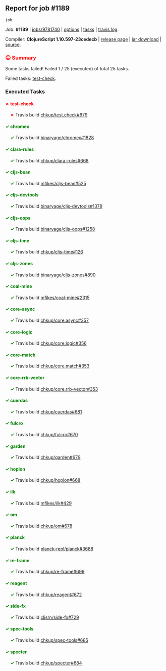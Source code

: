 ## Report for job #1189
```
job
```


Job: **#1189** | [jobs/9781740](https://github.com/cljs-oss/canary/commit/9781740208beba6be765674f6b323d65736addcd) | [options](options.edn) | [tasks](tasks.edn) | [travis log](https://travis-ci.org/cljs-oss/canary/builds/614389425).

Compiler: **ClojureScript 1.10.597-23cedecb** | [release page](https://github.com/cljs-oss/canary/releases/tag/r1.10.597-23cedecb) | [jar download](https://github.com/cljs-oss/canary/releases/download/r1.10.597-23cedecb/clojurescript-1.10.597-23cedecb.jar) | [source](https://github.com/clojure/clojurescript/commit/23cedecbf4f704f9fee672e395bbfa1e3fe3ee1a).

### <b style='color:red'>☹ Summary</b>

Some tasks failed! Failed 1 / 25 (executed) of total 25 tasks.

Failed tasks: [test-check](#-test-check).

### Executed Tasks

#### <b style='color:red'>&#x2717; test-check</b>
&nbsp;&nbsp;&nbsp;&nbsp;<b style='color:red'>&#x2717;</b> Travis build [chkup/test.check#679](https://travis-ci.org/chkup/test.check/builds/614390597)<br>

#### <b style='color:green'>&#x2713; chromex</b>
&nbsp;&nbsp;&nbsp;&nbsp;<b style='color:green'>&#x2713;</b> Travis build [binaryage/chromex#1828](https://travis-ci.org/binaryage/chromex/builds/614390197)<br>

#### <b style='color:green'>&#x2713; clara-rules</b>
&nbsp;&nbsp;&nbsp;&nbsp;<b style='color:green'>&#x2713;</b> Travis build [chkup/clara-rules#668](https://travis-ci.org/chkup/clara-rules/builds/614390202)<br>

#### <b style='color:green'>&#x2713; cljs-bean</b>
&nbsp;&nbsp;&nbsp;&nbsp;<b style='color:green'>&#x2713;</b> Travis build [mfikes/cljs-bean#525](https://travis-ci.org/mfikes/cljs-bean/builds/614390204)<br>

#### <b style='color:green'>&#x2713; cljs-devtools</b>
&nbsp;&nbsp;&nbsp;&nbsp;<b style='color:green'>&#x2713;</b> Travis build [binaryage/cljs-devtools#1378](https://travis-ci.org/binaryage/cljs-devtools/builds/614390212)<br>

#### <b style='color:green'>&#x2713; cljs-oops</b>
&nbsp;&nbsp;&nbsp;&nbsp;<b style='color:green'>&#x2713;</b> Travis build [binaryage/cljs-oops#1258](https://travis-ci.org/binaryage/cljs-oops/builds/614390224)<br>

#### <b style='color:green'>&#x2713; cljs-time</b>
&nbsp;&nbsp;&nbsp;&nbsp;<b style='color:green'>&#x2713;</b> Travis build [chkup/cljs-time#126](https://travis-ci.org/chkup/cljs-time/builds/614390230)<br>

#### <b style='color:green'>&#x2713; cljs-zones</b>
&nbsp;&nbsp;&nbsp;&nbsp;<b style='color:green'>&#x2713;</b> Travis build [binaryage/cljs-zones#890](https://travis-ci.org/binaryage/cljs-zones/builds/614390239)<br>

#### <b style='color:green'>&#x2713; coal-mine</b>
&nbsp;&nbsp;&nbsp;&nbsp;<b style='color:green'>&#x2713;</b> Travis build [mfikes/coal-mine#2315](https://travis-ci.org/mfikes/coal-mine/builds/614390245)<br>

#### <b style='color:green'>&#x2713; core-async</b>
&nbsp;&nbsp;&nbsp;&nbsp;<b style='color:green'>&#x2713;</b> Travis build [chkup/core.async#357](https://travis-ci.org/chkup/core.async/builds/614390253)<br>

#### <b style='color:green'>&#x2713; core-logic</b>
&nbsp;&nbsp;&nbsp;&nbsp;<b style='color:green'>&#x2713;</b> Travis build [chkup/core.logic#356](https://travis-ci.org/chkup/core.logic/builds/614390266)<br>

#### <b style='color:green'>&#x2713; core-match</b>
&nbsp;&nbsp;&nbsp;&nbsp;<b style='color:green'>&#x2713;</b> Travis build [chkup/core.match#353](https://travis-ci.org/chkup/core.match/builds/614390268)<br>

#### <b style='color:green'>&#x2713; core-rrb-vector</b>
&nbsp;&nbsp;&nbsp;&nbsp;<b style='color:green'>&#x2713;</b> Travis build [chkup/core.rrb-vector#353](https://travis-ci.org/chkup/core.rrb-vector/builds/614390281)<br>

#### <b style='color:green'>&#x2713; cuerdas</b>
&nbsp;&nbsp;&nbsp;&nbsp;<b style='color:green'>&#x2713;</b> Travis build [chkup/cuerdas#681](https://travis-ci.org/chkup/cuerdas/builds/614390287)<br>

#### <b style='color:green'>&#x2713; fulcro</b>
&nbsp;&nbsp;&nbsp;&nbsp;<b style='color:green'>&#x2713;</b> Travis build [chkup/fulcro#670](https://travis-ci.org/chkup/fulcro/builds/614390334)<br>

#### <b style='color:green'>&#x2713; garden</b>
&nbsp;&nbsp;&nbsp;&nbsp;<b style='color:green'>&#x2713;</b> Travis build [chkup/garden#679](https://travis-ci.org/chkup/garden/builds/614390531)<br>

#### <b style='color:green'>&#x2713; hoplon</b>
&nbsp;&nbsp;&nbsp;&nbsp;<b style='color:green'>&#x2713;</b> Travis build [chkup/hoplon#668](https://travis-ci.org/chkup/hoplon/builds/614390299)<br>

#### <b style='color:green'>&#x2713; ilk</b>
&nbsp;&nbsp;&nbsp;&nbsp;<b style='color:green'>&#x2713;</b> Travis build [mfikes/ilk#429](https://travis-ci.org/mfikes/ilk/builds/614390540)<br>

#### <b style='color:green'>&#x2713; om</b>
&nbsp;&nbsp;&nbsp;&nbsp;<b style='color:green'>&#x2713;</b> Travis build [chkup/om#678](https://travis-ci.org/chkup/om/builds/614390479)<br>

#### <b style='color:green'>&#x2713; planck</b>
&nbsp;&nbsp;&nbsp;&nbsp;<b style='color:green'>&#x2713;</b> Travis build [planck-repl/planck#3688](https://travis-ci.org/planck-repl/planck/builds/614390572)<br>

#### <b style='color:green'>&#x2713; re-frame</b>
&nbsp;&nbsp;&nbsp;&nbsp;<b style='color:green'>&#x2713;</b> Travis build [chkup/re-frame#699](https://travis-ci.org/chkup/re-frame/builds/614390342)<br>

#### <b style='color:green'>&#x2713; reagent</b>
&nbsp;&nbsp;&nbsp;&nbsp;<b style='color:green'>&#x2713;</b> Travis build [chkup/reagent#672](https://travis-ci.org/chkup/reagent/builds/614390383)<br>

#### <b style='color:green'>&#x2713; side-fx</b>
&nbsp;&nbsp;&nbsp;&nbsp;<b style='color:green'>&#x2713;</b> Travis build [cljsrn/side-fx#729](https://travis-ci.org/cljsrn/side-fx/builds/614390493)<br>

#### <b style='color:green'>&#x2713; spec-tools</b>
&nbsp;&nbsp;&nbsp;&nbsp;<b style='color:green'>&#x2713;</b> Travis build [chkup/spec-tools#685](https://travis-ci.org/chkup/spec-tools/builds/614390353)<br>

#### <b style='color:green'>&#x2713; specter</b>
&nbsp;&nbsp;&nbsp;&nbsp;<b style='color:green'>&#x2713;</b> Travis build [chkup/specter#684](https://travis-ci.org/chkup/specter/builds/614390587)<br>
